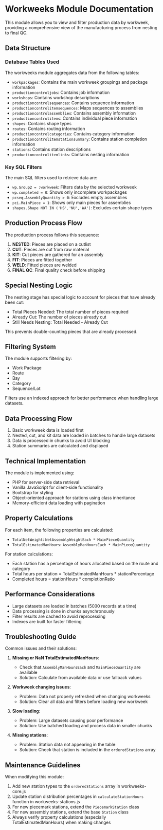 # Workweeks Module Documentation

This module allows you to view and filter production data by workweek, providing a comprehensive view of the manufacturing process from nesting to final QC.

## Data Structure

### Database Tables Used

The workweeks module aggregates data from the following tables:

- `workpackages`: Contains the main workweek groupings and package information
- `productioncontroljobs`: Contains job information
- `workshops`: Contains workshop descriptions
- `productioncontrolsequences`: Contains sequence information
- `productioncontrolitemsequences`: Maps sequences to assemblies
- `productioncontrolassemblies`: Contains assembly information
- `productioncontrolitems`: Contains individual piece information
- `shapes`: Contains shape types
- `routes`: Contains routing information
- `productioncontrolcategories`: Contains category information
- `productioncontrolitemstationsummary`: Contains station completion information
- `stations`: Contains station descriptions
- `productioncontrolitemlinks`: Contains nesting information

### Key SQL Filters

The main SQL filters used to retrieve data are:

- `wp.Group2 = :workweek`: Filters data by the selected workweek
- `wp.completed = 0`: Shows only incomplete workpackages
- `pcseq.AssemblyQuantity > 0`: Excludes empty assemblies
- `pci.MainPiece = 1`: Shows only main pieces for assemblies
- `shapes.Shape NOT IN ('HS','NU','WA')`: Excludes certain shape types

## Production Process Flow

The production process follows this sequence:

1. **NESTED**: Pieces are placed on a cutlist
2. **CUT**: Pieces are cut from raw material
3. **KIT**: Cut pieces are gathered for an assembly
4. **FIT**: Pieces are fitted together
5. **WELD**: Fitted pieces are welded
6. **FINAL QC**: Final quality check before shipping

## Special Nesting Logic

The nesting stage has special logic to account for pieces that have already been cut:

- Total Pieces Needed: The total number of pieces required
- Already Cut: The number of pieces already cut
- Still Needs Nesting: Total Needed - Already Cut

This prevents double-counting pieces that are already processed.

## Filtering System

The module supports filtering by:

- Work Package
- Route
- Bay
- Category
- Sequence/Lot

Filters use an indexed approach for better performance when handling large datasets.

## Data Processing Flow

1. Basic workweek data is loaded first
2. Nested, cut, and kit data are loaded in batches to handle large datasets
3. Data is processed in chunks to avoid UI blocking
4. Station summaries are calculated and displayed

## Technical Implementation

The module is implemented using:

- PHP for server-side data retrieval
- Vanilla JavaScript for client-side functionality
- Bootstrap for styling
- Object-oriented approach for stations using class inheritance
- Memory-efficient data loading with pagination

## Property Calculations

For each item, the following properties are calculated:

- `TotalNetWeight`: `NetAssemblyWeightEach * MainPieceQuantity`
- `TotalEstimatedManHours`: `AssemblyManHoursEach * MainPieceQuantity`

For station calculations:
- Each station has a percentage of hours allocated based on the route and category
- Total hours per station = TotalEstimatedManHours * stationPercentage
- Completed hours = stationHours * completionRatio

## Performance Considerations

- Large datasets are loaded in batches (5000 records at a time)
- Data processing is done in chunks asynchronously
- Filter results are cached to avoid reprocessing
- Indexes are built for faster filtering

## Troubleshooting Guide

Common issues and their solutions:

1. **Missing or NaN TotalEstimatedManHours**:
    - Check that `AssemblyManHoursEach` and `MainPieceQuantity` are available
    - Solution: Calculate from available data or use fallback values

2. **Workweek changing issues**:
    - Problem: Data not properly refreshed when changing workweeks
    - Solution: Clear all data and filters before loading new workweek

3. **Slow loading**:
    - Problem: Large datasets causing poor performance
    - Solution: Use batched loading and process data in smaller chunks

4. **Missing stations**:
    - Problem: Station data not appearing in the table
    - Solution: Check that station is included in the `orderedStations` array

## Maintenance Guidelines

When modifying this module:

1. Add new station types to the `orderedStations` array in workweeks-core.js
2. Update station distribution percentages in `calculateStationHours` function in workweeks-stations.js
3. For new piecemark stations, extend the `PiecemarkStation` class
4. For new assembly stations, extend the base `Station` class
5. Always verify property calculations (especially TotalEstimatedManHours) when making changes